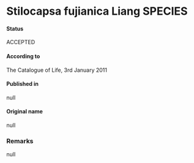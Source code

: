 # Stilocapsa fujianica Liang SPECIES

#### Status
ACCEPTED

#### According to
The Catalogue of Life, 3rd January 2011

#### Published in
null

#### Original name
null

### Remarks
null